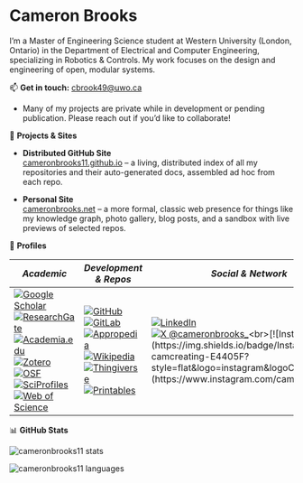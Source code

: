 # Cameron Brooks

I’m a Master of Engineering Science student at Western University (London, Ontario) in the Department of Electrical and Computer Engineering, specializing in Robotics & Controls. My work focuses on the design and engineering of open, modular systems.

📫 **Get in touch:** [cbrook49@uwo.ca](mailto:cbrook49@uwo.ca)

- Many of my projects are private while in development or pending publication. Please reach out if you’d like to collaborate!

📂 **Projects & Sites**

- **Distributed GitHub Site**  
  [cameronbrooks11.github.io](https://cameronbrooks11.github.io) – a living, distributed index of all my repositories and their auto-generated docs, assembled ad hoc from each repo.

- **Personal Site**  
  [cameronbrooks.net](https://cameronbrooks.net) – a more formal, classic web presence for things like my knowledge graph, photo gallery, blog posts, and a sandbox with live previews of selected repos.

👤 **Profiles**

| _Academic_ | _Development & Repos_ | _Social & Network_ |
| ---------- | --------------------- | ------------------ |  
| [![Google Scholar](https://img.shields.io/badge/Google%20Scholar–Profile-4285F4?logo=google-scholar&logoColor=white)](https://scholar.google.com/citations?user=tN1pSrkAAAAJ&hl=en)<br>[![ResearchGate](https://img.shields.io/badge/ResearchGate–Cameron--Brooks-00CCBB?logo=researchgate&logoColor=white)](https://www.researchgate.net/profile/Cameron-Brooks)<br>[![Academia.edu](https://img.shields.io/badge/Academia.edu–CameronBrooks-303030?logo=academia&logoColor=white)](https://uwontario.academia.edu/CameronBrooks)<br>[![Zotero](https://img.shields.io/badge/Zotero–cameronbrooks11-CE7832?logo=zotero&logoColor=white)](https://www.zotero.org/cameronbrooks11)<br>[![OSF](https://img.shields.io/badge/OSF–wcre4-04842C?logo=osf&logoColor=white)](https://osf.io/wcre4/)<br>[![SciProfiles](https://img.shields.io/badge/SciProfiles–cameron--k--brooks-4B0082)](https://sciprofiles.com/profile/cameron-k-brooks)<br>[![Web of Science](https://img.shields.io/badge/Web%20of%20Science–HNI--5666--2023-1075C1)](https://www.webofscience.com/wos/author/record/HNI-5666-2023) | [![GitHub](https://img.shields.io/badge/GitHub–CameronBrooks11-181717?logo=github&logoColor=white)](https://github.com/CameronBrooks11)<br>[![GitLab](https://img.shields.io/badge/GitLab–cameronkbrooks-FC6D26?logo=gitlab&logoColor=white)](https://gitlab.com/cameronkbrooks)<br>[![Appropedia](https://img.shields.io/badge/Appropedia–CameronBrooks11-2BBC8A?logo=wikimediacommons&logoColor=white)](https://www.appropedia.org/User:CameronBrooks11)<br>[![Wikipedia](https://img.shields.io/badge/Wikipedia–CameronBrooks11-000000?logo=wikipedia&logoColor=white)](https://en.wikipedia.org/wiki/User:CameronBrooks11)<br>[![Thingiverse](https://img.shields.io/badge/Thingiverse–cameronbrooks-2AA893?logo=thingiverse&logoColor=white)](https://www.thingiverse.com/cameronbrooks)<br>[![Printables](https://img.shields.io/badge/Printables-CameronBrooks_273714-EE8C24?logo=prusa&logoColor=white)](https://www.printables.com/@CameronBrooks_273714) | [![LinkedIn](https://img.shields.io/badge/LinkedIn-Cameron%20Brooks-0077B5?style=flat&logo=linkedin&logoColor=white)](https://www.linkedin.com/in/cameron-brooks-cb/)<br>[![X @cameronbrooks_](https://img.shields.io/badge/%20-%40cameronbrooks_-000000?style=flat&logo=x&logoColor=white)](https://x.com/cameronbrooks_)<br>[![Instagram](https://img.shields.io/badge/Instagram-camcreating-E4405F?style=flat&logo=instagram&logoColor=white)](https://www.instagram.com/camcreating/) |

📊 **GitHub Stats**

<img
  src="https://github-readme-stats.vercel.app/api?username=cameronbrooks11&show_icons=true&theme=tokyonight&card_width=500"
  alt="cameronbrooks11 stats" />

<img
  src="https://github-readme-stats.vercel.app/api/top-langs/?username=cameronbrooks11&theme=tokyonight&langs_count=10&card_width=500&card_height=500"
  alt="cameronbrooks11 languages" />
